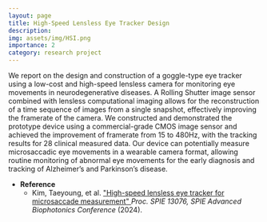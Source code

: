 ```yaml
---
layout: page
title: High-Speed Lensless Eye Tracker Design
description: 
img: assets/img/HSI.png
importance: 2
category: research project
---
```


We report on the design and construction of a goggle-type eye tracker using a low-cost and high-speed lensless camera for monitoring eye movements in neurodegenerative diseases. A Rolling Shutter image sensor combined with lensless computational imaging allows for the reconstruction of a time sequence of images from a single snapshot, effectively improving the framerate of the camera. We constructed and demonstrated the prototype device using a commercial-grade CMOS image sensor and achieved the improvement of framerate from 15 to 480Hz, with the tracking results for 28 clinical measured data. Our device can potentially measure microsaccadic eye movements in a wearable camera format, allowing routine monitoring of abnormal eye movements for the early diagnosis and tracking of Alzheimer’s and Parkinson’s disease.

* **Reference**
  * Kim, Taeyoung, et al. ["High-speed lensless eye tracker for microsaccade measurement" ](https://doi.org/10.1117/12.3017964)  *Proc. SPIE 13076, SPIE Advanced Biophotonics Conference* (2024).

